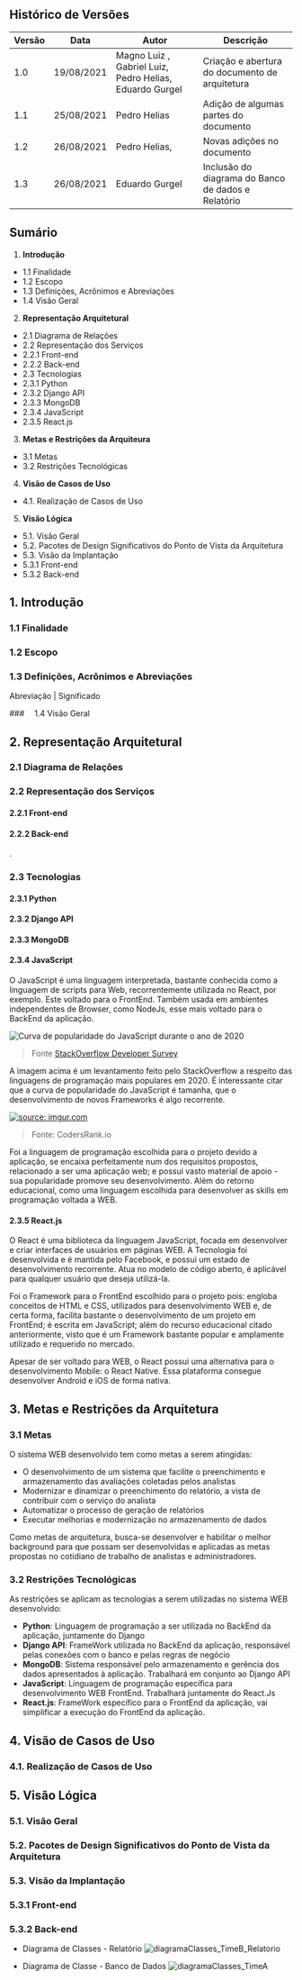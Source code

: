 ## Histórico de Versões
| Versão  |  Data  | Autor  |  Descrição  |
| ------------------- | ------------------- | ------------------- | ------------------- |
|  1.0 |  19/08/2021 | Magno Luiz , Gabriel Luiz, Pedro Helias, Eduardo Gurgel |  Criação e abertura do documento de arquitetura |
|  1.1 |  25/08/2021 | Pedro Helias |  Adição de algumas partes do documento |
|  1.2 |  26/08/2021 | Pedro Helias,| Novas adições no documento |
|  1.3 |  26/08/2021 | Eduardo Gurgel | Inclusão do diagrama do Banco de dados e Relatório |




## Sumário
1.  **Introdução**
- 1.1 Finalidade
- 1.2 Escopo
- 1.3 Definições, Acrônimos e Abreviações
- 1.4 Visão Geral  

2. **Representação Arquitetural**
- 2.1 Diagrama de Relações
- 2.2 Representação dos Serviços
- 2.2.1 Front-end
- 2.2.2 Back-end
- 2.3 Tecnologias
- 2.3.1 Python
- 2.3.2 Django API
- 2.3.3 MongoDB
- 2.3.4 JavaScript
- 2.3.5 React.js  

3. **Metas e Restrições da Arquiteura**
- 3.1 Metas
- 3.2 Restrições Tecnológicas  

4. **Visão de Casos de Uso**
- 4.1. Realização de Casos de Uso  

5. **Visão Lógica**
- 5.1. Visão Geral
- 5.2. Pacotes de Design Significativos do Ponto de Vista da Arquitetura
- 5.3. Visão da Implantação
- 5.3.1 Front-end
- 5.3.2 Back-end

## 1. Introdução

### 1.1 Finalidade

### 1.2 Escopo
 
### 1.3 Definições, Acrônimos e Abreviações

Abreviação | Significado


###  1.4 Visão Geral

## 2. Representação Arquitetural

###  2.1 Diagrama de Relações

###  2.2 Representação dos Serviços

#### 2.2.1 Front-end
 
#### 2.2.2 Back-end
 .

### 2.3 Tecnologias

 #### 2.3.1 Python


 #### 2.3.2 Django API

 #### 2.3.3 MongoDB

 #### 2.3.4 JavaScript
O JavaScript é uma linguagem interpretada, bastante conhecida como a linguagem de scripts para Web, recorrentemente utilizada no React, por exemplo. Este voltado para o FrontEnd. Também usada em ambientes independentes de Browser, como NodeJs, esse mais voltado para o BackEnd da aplicação. 

![Curva de popularidade do JavaScript durante o ano de 2020](https://cdn.buttercms.com/x1McFixQuaCNjsMbruUp)

> Fonte <a href="https://insights.stackoverflow.com/survey/2020#technology-programming-scripting-and-markup-languages">StackOverflow Developer Survey </a>

A imagem acima é um levantamento feito pelo StackOverflow a respeito das linguagens de programação mais populares em 2020. É interessante citar que a curva de popularidade do JavaScript é tamanha, que o desenvolvimento de novos Frameworks é algo recorrente. 

<a href="https://imgur.com/929abGB"><img src="https://i.imgur.com/929abGB.png" title="source: imgur.com" /></a>
>Fonte: CodersRank.io

Foi a linguagem de programação escolhida para o projeto devido a aplicação, se encaixa perfeitamente num dos requisitos propostos, relacionado a ser uma aplicação web; e possui vasto material de apoio - sua popularidade promove seu desenvolvimento. Além do retorno educacional, como uma linguagem escolhida para desenvolver as skills em programação voltada a WEB. 
 
 #### 2.3.5 React.js
  
O React é uma biblioteca da linguagem JavaScript, focada em desenvolver e criar interfaces de usuários em páginas WEB. A Tecnologia foi desenvolvida e é mantida pelo Facebook, e possui um estado de desenvolvimento recorrente. Atua no modelo de código aberto, é aplicável para qualquer usuário que deseja utilizá-la. 

Foi o Framework para o FrontEnd escolhido para o projeto pois: engloba conceitos de HTML e CSS, utilizados para desenvolvimento WEB e, de certa forma, facilita bastante o desenvolvimento de um projeto em FrontEnd; é escrita em JavaScript; além do recurso educacional citado anteriormente, visto que é um Framework bastante popular e amplamente utilizado e requerido no mercado. 

Apesar de ser voltado para WEB, o React possui uma alternativa para o desenvolvimento Mobile: o React Native. Essa plataforma consegue desenvolver Android e iOS de forma nativa. 

## 3. Metas e Restrições da Arquitetura
### 3.1 Metas

O sistema WEB desenvolvido tem como metas a serem atingidas:

<ul>
<li>O desenvolvimento de um sistema que facilite o preenchimento e armazenamento das avaliações coletadas pelos analistas</li>
<li>Modernizar e dinamizar o preenchimento do relatório, a vista de contribuir com o serviço do analista</li>
<li>Automatizar o processo de geração de relatórios</li>
<li>Executar melhorias e modernização no armazenamento de dados</li>
</ul>

Como metas de arquitetura, busca-se desenvolver e habilitar o melhor background para que possam ser desenvolvidas e aplicadas as metas propostas no cotidiano de trabalho de analistas e administradores.

### 3.2 Restrições Tecnológicas

As restrições se aplicam as tecnologias a serem utilizadas no sistema WEB desenvolvido:

<ul>
<li><b>Python</b>: Linguagem de programação a ser utilizada no BackEnd da aplicação, juntamente do Django</li>
<li><b>Django API</b>: FrameWork utilizada no BackEnd da aplicação, responsável pelas conexões com o banco e pelas regras de negócio</li>
<li><b>MongoDB</b>: Sistema responsável pelo armazenamento e gerência dos dados apresentados à aplicação. Trabalhará em conjunto ao Django API</li>
<li><b>JavaScript</b>: Linguagem de programação específica para desenvolvimento WEB FrontEnd. Trabalhará juntamente do React.Js</li>
<li><b>React.js</b>: FrameWork específico para o FrontEnd da aplicação, vai simplificar a execução do FrontEnd da aplicação.</li>

</ul>

## 4. Visão de Casos de Uso

### 4.1. Realização de Casos de Uso


## 5. Visão Lógica

###  5.1. Visão Geral



###  5.2. Pacotes de Design Significativos do Ponto de Vista da Arquitetura  



 
###  5.3. Visão da Implantação

###  5.3.1 Front-end

###  5.3.2 Back-end
 - Diagrama de Classes - Relatório
![diagramaClasses_TimeB_Relatorio](https://user-images.githubusercontent.com/51385738/131055882-6b9e244b-477d-45d5-8148-aad9d5760560.png)

 - Diagrama de Classe - Banco de Dados
![diagramaClasses_TimeA](https://user-images.githubusercontent.com/51385738/131055637-2dcb3541-b6db-404a-aa95-6b0b65033fa3.jpg)